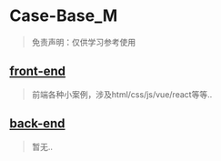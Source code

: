 # Case-Base_M
> 免责声明：仅供学习参考使用



## [front-end](Documentation/A.front-end)

> 前端各种小案例，涉及html/css/js/vue/react等等..

## [back-end](Documentation/B.back-end)

> 暂无..




































































